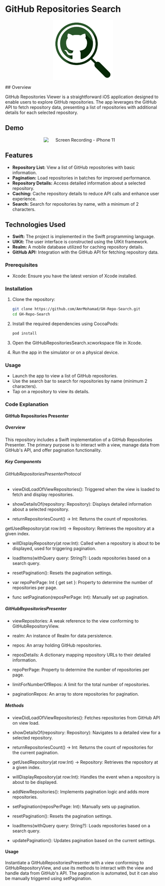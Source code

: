 # GitHub Repositories Search
<p align="center">
    <img src="./Docs/GITHUB-02.png"
         alt="PyKanban-logo"
         width="195px"
         style="display: block; margin: 0 auto"/>
</p>
## Overview

GitHub Repositories Viewer is a straightforward iOS application designed to enable users to explore GitHub repositories. The app leverages the GitHub API to fetch repository data, presenting a list of repositories with additional details for each selected repository.
## Demo

<p align="center">
    <img src="./Docs/Simulator Screen Recording - iPhone 11 - 2024-01-14 at 09.54.24.gif"
         alt="Screen Recording - iPhone 11"
         width="255px"
         style="display: block; margin: 0 auto"/>
</p>

## Features

- **Repository List:** View a list of GitHub repositories with basic information.
- **Pagination:** Load repositories in batches for improved performance.
- **Repository Details:** Access detailed information about a selected repository.
- **Caching:** Cache repository details to reduce API calls and enhance user experience.
- **Search:** Search for repositories by name, with a minimum of 2 characters.

## Technologies Used

- **Swift:** The project is implemented in the Swift programming language.
- **UIKit:** The user interface is constructed using the UIKit framework.
- **Realm:** A mobile database utilized for caching repository details.
- **GitHub API:** Integration with the GitHub API for fetching repository data.

### Prerequisites

- Xcode: Ensure you have the latest version of Xcode installed.

### Installation

1. Clone the repository:

   ```bash
   git clone https://github.com/AmrMohamad/GH-Repo-Search.git
   cd GH-Repo-Search
   ```
1. Install the required dependencies using CocoaPods:

   ```bash
   pod install
   ```

1. Open the GitHubRepositoriesSearch.xcworkspace file in Xcode.

1. Run the app in the simulator or on a physical device.

### Usage
 - Launch the app to view a list of GitHub repositories.
 - Use the search bar to search for repositories by name (minimum 2 characters).
 - Tap on a repository to view its details.

### Code Explanation

#### GitHub Repositories Presenter

##### Overview
   This repository includes a Swift implementation of a GitHub Repositories Presenter. The primary purpose is to interact with a view, manage data from GitHub's API, and offer pagination functionality.

##### Key Components

###### GitHubRepositoriesPresenterProtocol
 - viewDidLoadOfViewRepositories(): Triggered when the view is loaded to fetch and display repositories.

 - showDetailsOf(repository: Repository): Displays detailed information about a selected repository.
 - returnRepositoriesCount() -> Int: Returns the count of repositories.

getUsedRepository(at row:Int) -> Repository: Retrieves the repository at a given index.

 - willDisplayRepository(at row:Int): Called when a repository is about to be displayed, used for triggering pagination.

 - loadItems(withQuery query: String?): Loads repositories based on a search query.

 - resetPagination(): Resets the pagination settings.
 - var repoPerPage: Int { get set }: Property to determine the number of repositories per page.
 - func setPagination(reposPerPage: Int): Manually set up pagination.
##### GitHubRepositoriesPresenter

 - viewRepositories: A weak reference to the view conforming to GitHubRepositoryView.

 - realm: An instance of Realm for data persistence.

 - repos: An array holding GitHub repositories.

 - reposDetails: A dictionary mapping repository URLs to their detailed information.

 - repoPerPage: Property to determine the number of repositories per page.

 - limitForNumberOfRepos: A limit for the total number of repositories.

 - paginationRepos: An array to store repositories for pagination.

##### Methods

 - viewDidLoadOfViewRepositories(): Fetches repositories from GitHub API on view load.

 - showDetailsOf(repository: Repository): Navigates to a detailed view for a selected repository.

 - returnRepositoriesCount() -> Int: Returns the count of repositories for the current pagination.

 - getUsedRepository(at row:Int) -> Repository: Retrieves the repository at a given index.

- willDisplayRepository(at row:Int): Handles the event when a repository is about to be displayed.

 - addNewRepositories(): Implements pagination logic and adds more repositories.

 - setPagination(reposPerPage: Int): Manually sets up pagination.

 - resetPagination(): Resets the pagination settings.

 - loadItems(withQuery query: String?): Loads repositories based on a search query.
 - updatePagination(): Updates pagination based on the current settings.

#### Usage

   Instantiate a GitHubRepositoriesPresenter with a view conforming to GitHubRepositoryView, and use its methods to interact with the view and handle data from GitHub's API. The pagination is automated, but it can also be manually triggered using setPagination.
